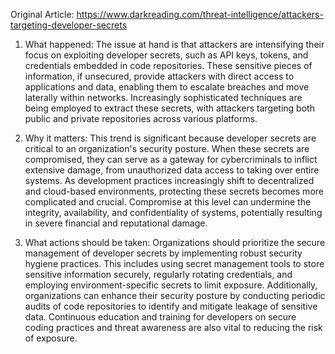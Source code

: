 Original Article: https://www.darkreading.com/threat-intelligence/attackers-targeting-developer-secrets

1) What happened: The issue at hand is that attackers are intensifying their focus on exploiting developer secrets, such as API keys, tokens, and credentials embedded in code repositories. These sensitive pieces of information, if unsecured, provide attackers with direct access to applications and data, enabling them to escalate breaches and move laterally within networks. Increasingly sophisticated techniques are being employed to extract these secrets, with attackers targeting both public and private repositories across various platforms.

2) Why it matters: This trend is significant because developer secrets are critical to an organization's security posture. When these secrets are compromised, they can serve as a gateway for cybercriminals to inflict extensive damage, from unauthorized data access to taking over entire systems. As development practices increasingly shift to decentralized and cloud-based environments, protecting these secrets becomes more complicated and crucial. Compromise at this level can undermine the integrity, availability, and confidentiality of systems, potentially resulting in severe financial and reputational damage.

3) What actions should be taken: Organizations should prioritize the secure management of developer secrets by implementing robust security hygiene practices. This includes using secret management tools to store sensitive information securely, regularly rotating credentials, and employing environment-specific secrets to limit exposure. Additionally, organizations can enhance their security posture by conducting periodic audits of code repositories to identify and mitigate leakage of sensitive data. Continuous education and training for developers on secure coding practices and threat awareness are also vital to reducing the risk of exposure.